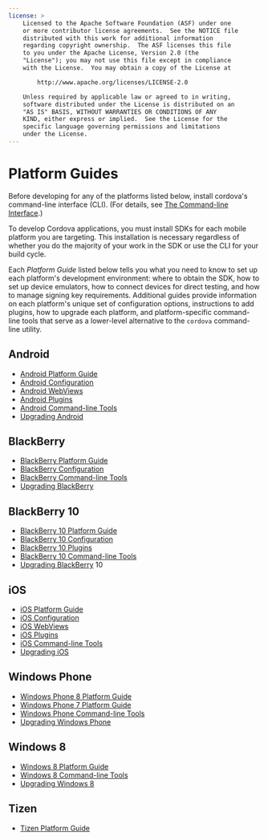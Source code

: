 ```yaml
---
license: >
    Licensed to the Apache Software Foundation (ASF) under one
    or more contributor license agreements.  See the NOTICE file
    distributed with this work for additional information
    regarding copyright ownership.  The ASF licenses this file
    to you under the Apache License, Version 2.0 (the
    "License"); you may not use this file except in compliance
    with the License.  You may obtain a copy of the License at

        http://www.apache.org/licenses/LICENSE-2.0

    Unless required by applicable law or agreed to in writing,
    software distributed under the License is distributed on an
    "AS IS" BASIS, WITHOUT WARRANTIES OR CONDITIONS OF ANY
    KIND, either express or implied.  See the License for the
    specific language governing permissions and limitations
    under the License.
---
```


# Platform Guides

Before developing for any of the platforms listed below, install
cordova's command-line interface (CLI).
(For details, see <a href="../cli/index.html">The Command-line Interface</a>.)

To develop Cordova applications, you must install SDKs for each mobile
platform you are targeting. This installation is necessary regardless
of whether you do the majority of your work in the SDK or use the CLI
for your build cycle.

Each _Platform Guide_ listed below tells you what you need to know to
set up each platform's development environment: where to obtain the
SDK, how to set up device emulators, how to connect devices for direct
testing, and how to manage signing key requirements.  Additional
guides provide information on each platform's unique set of
configuration options, instructions to add plugins, how to upgrade
each platform, and platform-specific command-line tools that serve as
a lower-level alternative to the `cordova` command-line utility.

## Android

* <a href="android/index.html">Android Platform Guide</a>
* <a href="android/config.html">Android Configuration</a>
* <a href="android/webview.html">Android WebViews</a>
* <a href="android/plugin.html">Android Plugins</a>
* <a href="android/tools.html">Android Command-line Tools</a>
* <a href="android/upgrading.html">Upgrading Android</a>

## BlackBerry

* <a href="blackberry/index.html">BlackBerry Platform Guide</a>
* <a href="blackberry/config.html">BlackBerry Configuration</a>
* <a href="blackberry/tools.html">BlackBerry Command-line Tools</a>
* <a href="blackberry/upgrading.html">Upgrading BlackBerry</a>

## BlackBerry 10

* <a href="blackberry10/index.html">BlackBerry 10 Platform Guide</a>
* <a href="blackberry10/config.html">BlackBerry 10 Configuration</a>
* <a href="blackberry10/plugin.html">BlackBerry 10 Plugins</a>
* <a href="blackberry10/tools.html">BlackBerry 10 Command-line Tools</a>
* <a href="blackberry/upgrading.html">Upgrading BlackBerry</a> 10

## iOS

* <a href="ios/index.html">iOS Platform Guide</a>
* <a href="ios/config.html">iOS Configuration</a>
* <a href="ios/webview.html">iOS WebViews</a>
* <a href="ios/plugin.html">iOS Plugins</a>
* <a href="ios/tools.html">iOS Command-line Tools</a>
* <a href="ios/upgrading.html">Upgrading iOS</a>

## Windows Phone

* <a href="wp8/index.html">Windows Phone 8 Platform Guide</a>
* <a href="wp7/index.html">Windows Phone 7 Platform Guide</a>
* <a href="wp8/tools.html">Windows Phone Command-line Tools</a>
* <a href="wp8/upgrading.html">Upgrading Windows Phone</a>

## Windows 8

* <a href="win8/index.html">Windows 8 Platform Guide</a>
* <a href="win8/tools.html">Windows 8 Command-line Tools</a>
* <a href="win8/upgrading.html">Upgrading Windows 8</a>

## Tizen

* <a href="tizen/index.html">Tizen Platform Guide</a>

<!--
## FirefoxOS

* <a href="firefoxos/config.html">FirefoxOS Configuration</a>
-->
